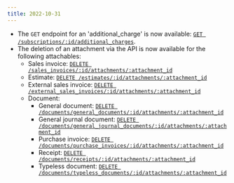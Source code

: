 ```yaml
---
title: 2022-10-31
---
```


* The `GET` endpoint for an 'additional_charge' is now available: [`GET /subscriptions/:id/additional_charges`](/api/subscriptions/#get_subscriptions_id_additional_charges).
* The deletion of an attachment via the API is now available for the following attachables:
  * Sales invoice: [`DELETE /sales_invoices/:id/attachments/:attachment_id`](/api/sales_invoices/#delete_sales_invoices_sales_invoice_id_attachments_id)
  * Estimate: [`DELETE /estimates/:id/attachments/:attachment_id`](/api/estimates/#delete_estimates_estimate_id_attachments_id)
  * External sales invoice: [`DELETE /external_sales_invoices/:id/attachments/:attachment_id`](/api/external_sales_invoices/#delete_external_sales_invoices_external_sales_invoice_id_attachments_id)
  * Document:
    * General document: [`DELETE /documents/general_documents/:id/attachments/:attachment_id`](/api/documents_general_documents/#delete_documents_general_documents_id_attachments_attachment_id)
    * General journal document: [`DELETE /documents/general_journal_documents/:id/attachments/:attachment_id`](/api/documents_general_journal_documents/#delete_documents_general_journal_documents_id_attachments_attachment_id)
    * Purchase invoice: [`DELETE /documents/purchase_invoices/:id/attachments/:attachment_id`](/api/documents_purchase_invoices/#delete_documents_purchase_invoices_id_attachments_attachment_id)
    * Receipt: [`DELETE /documents/receipts/:id/attachments/:attachment_id`](/api/documents_receipts/#delete_documents_receipts_id_attachments_attachment_id)
    * Typeless document: [`DELETE /documents/typeless_documents/:id/attachments/:attachment_id`](/api/documents_typeless_documents/#delete_documents_typeless_documents_id_attachments_attachment_id)
    